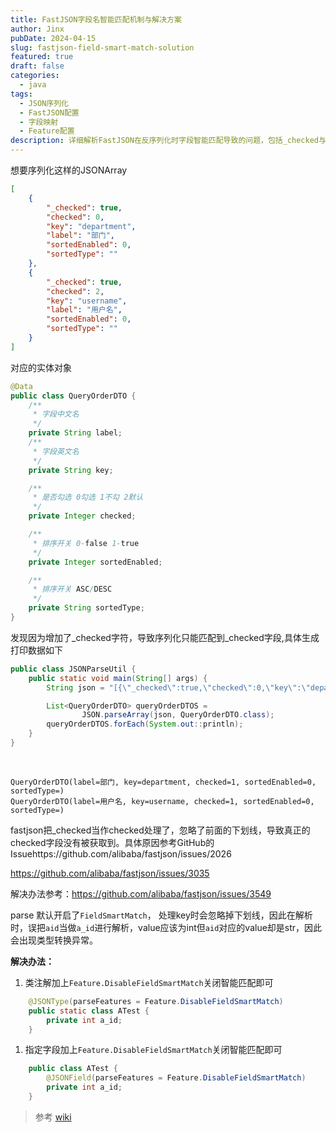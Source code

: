 ```yaml
---
title: FastJSON字段名智能匹配机制与解决方案
author: Jinx
pubDate: 2024-04-15
slug: fastjson-field-smart-match-solution
featured: true
draft: false
categories:
  - java
tags:
  - JSON序列化
  - FastJSON配置
  - 字段映射
  - Feature配置
description: 详细解析FastJSON在反序列化时字段智能匹配导致的问题，包括_checked与checked字段冲突的案例分析，以及通过DisableFieldSmartMatch特性解决字段名自动忽略下划线的完整方案
---
```


想要序列化这样的JSONArray

```json
[
    {
        "_checked": true,
        "checked": 0,
        "key": "department",
        "label": "部门",
        "sortedEnabled": 0,
        "sortedType": ""
    },
    {
        "_checked": true,
        "checked": 2,
        "key": "username",
        "label": "用户名",
        "sortedEnabled": 0,
        "sortedType": ""
    }
]
```

对应的实体对象

```java
@Data
public class QueryOrderDTO {
    /**
     * 字段中文名
     */
    private String label;
    /**
     * 字段英文名
     */
    private String key;

    /**
     * 是否勾选 0勾选 1不勾 2默认
     */
    private Integer checked;

    /**
     * 排序开关 0-false 1-true
     */
    private Integer sortedEnabled;

    /**
     * 排序开关 ASC/DESC
     */
    private String sortedType;
}
```

发现因为增加了\_checked字符，导致序列化只能匹配到\_checked字段,具体生成打印数据如下

```java
public class JSONParseUtil {
    public static void main(String[] args) {
        String json = "[{\"_checked\":true,\"checked\":0,\"key\":\"department\",\"label\":\"部门\",\"sortedEnabled\":0,\"sortedType\":\"\"},{\"_checked\":true,\"checked\":2,\"key\":\"username\",\"label\":\"用户名\",\"sortedEnabled\":0,\"sortedType\":\"\"},{\"_checked\":true,\"checked\":2,\"key\":\"question\",\"label\":\"问题\",\"sortedEnabled\":0,\"sortedType\":\"\"},{\"_checked\":true,\"checked\":2,\"key\":\"answer\",\"label\":\"答案\",\"sortedEnabled\":0,\"sortedType\":\"\"},{\"_checked\":false,\"checked\":1,\"key\":\"employeeId\",\"label\":\"员工编号\",\"sortedEnabled\":0,\"sortedType\":\"\"},{\"_checked\":false,\"checked\":1,\"key\":\"directory\",\"label\":\"目录\",\"sortedEnabled\":0,\"sortedType\":\"\"},{\"_checked\":true,\"checked\":0,\"key\":\"referenceFiles\",\"label\":\"参考文件\",\"sortedEnabled\":0,\"sortedType\":\"\"},{\"_checked\":true,\"checked\":0,\"key\":\"dislikeReason\",\"label\":\"点踩原因\",\"sortedEnabled\":0,\"sortedType\":\"\"},{\"_checked\":true,\"checked\":0,\"key\":\"feedbackStatus\",\"label\":\"反馈状态\",\"sortedEnabled\":0,\"sortedType\":\"\"},{\"_checked\":true,\"checked\":0,\"key\":\"questionTime\",\"label\":\"提问时间\",\"sortedEnabled\":0,\"sortedType\":\"\"}]";

        List<QueryOrderDTO> queryOrderDTOS =
                JSON.parseArray(json, QueryOrderDTO.class);
        queryOrderDTOS.forEach(System.out::println);
    }
}
```

​	

```
QueryOrderDTO(label=部门, key=department, checked=1, sortedEnabled=0, sortedType=)
QueryOrderDTO(label=用户名, key=username, checked=1, sortedEnabled=0, sortedType=)
```

fastjson把\_checked当作checked处理了，忽略了前面的下划线，导致真正的checked字段没有被获取到。具体原因参考GitHub的Issuehttps://github.com/alibaba/fastjson/issues/2026

https://github.com/alibaba/fastjson/issues/3035



解决办法参考：https://github.com/alibaba/fastjson/issues/3549

parse 默认开启了`FieldSmartMatch`， 处理key时会忽略掉下划线，因此在解析时，误把`aid`当做`a_id`进行解析，value应该为int但`aid`对应的value却是str，因此会出现类型转换异常。

**解决办法：**

1. 类注解加上`Feature.DisableFieldSmartMatch`关闭智能匹配即可

```java
    @JSONType(parseFeatures = Feature.DisableFieldSmartMatch)
    public static class ATest {
        private int a_id;
    }
```



1. 指定字段加上`Feature.DisableFieldSmartMatch`关闭智能匹配即可

```java
    public class ATest {
        @JSONField(parseFeatures = Feature.DisableFieldSmartMatch)
        private int a_id;
    }
```



> 参考 [wiki](https://github.com/alibaba/fastjson/wiki/Feature_DisableFieldSmartMatch_cn)
